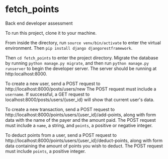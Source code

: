 # fetch_points
Back end developer assessment

To run this project, clone it to your machine.

From inside the directory, run `source venv/bin/activate` to enter the virtual environment. Then `pip install django djangorestframework`.

Then `cd fetch_points` to enter the project directory. Migrate the database by running `python manage.py migrate`, and then run `python manage.py runserver` to begin the developer server. The server should be running at http:localhost:8000.

To create a new user, send a POST request to http://localhost:8000/posts/users/new The POST request must include a `username`. If successful, a GET request to localhost:8000/posts/users/{user_id} will show that current user's data. 

To create a new transaction, send a POST request to http://localhost:8000/points/users/{user_id}/add-points, along with form data with the name of the payer and the amount paid. The POST request must include a `name`, a string, and `points`, a positive or negative integer.

To deduct points from a user, send a POST request to http://localhost:8000/points/users/{user_id}/deduct-points, along with form data containing the amount of points you wish to deduct. The POST request must include `points`, a positive integer.
